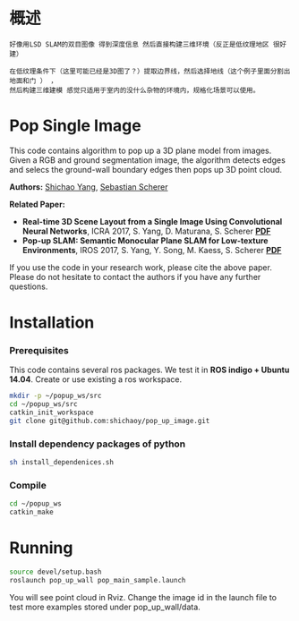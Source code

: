 #  概述
    好像用LSD SLAM的双目图像 得到深度信息 然后直接构建三维环境（反正是低纹理地区 很好建）

    在低纹理条件下（这里可能已经是3D图了？）提取边界线，然后选择地线（这个例子里面分割出地面和门 ） ，
    然后构建三维建模 感觉只适用于室内的没什么杂物的环境内，规格化场景可以使用。

# Pop Single Image #
This code contains algorithm to pop up a 3D plane model from images. Given a RGB and ground segmentation image, the algorithm detects edges and selecs the ground-wall boundary edges then pops up 3D point cloud.

**Authors:** [Shichao Yang](http://www.frc.ri.cmu.edu/~syang/), [Sebastian Scherer](http://theairlab.org/)

**Related Paper:**

* **Real-time 3D Scene Layout from a Single Image Using Convolutional Neural Networks**, ICRA 2017, S. Yang, D. Maturana, S. Scherer  [**PDF**](http://www.frc.ri.cmu.edu/~syang/Publications/icra_2016.pdf)
* **Pop-up SLAM: Semantic Monocular Plane SLAM for Low-texture Environments**, IROS 2017, S. Yang, Y. Song, M. Kaess, S. Scherer [**PDF**](http://www.frc.ri.cmu.edu/~syang/Publications/iros_2016.pdf)

If you use the code in your research work, please cite the above paper. Please do not hesitate to contact the authors if you have any further questions.



# Installation

### Prerequisites
This code contains several ros packages. We test it in **ROS indigo + Ubuntu 14.04**. Create or use existing a ros workspace.
```bash
mkdir -p ~/popup_ws/src
cd ~/popup_ws/src
catkin_init_workspace
git clone git@github.com:shichaoy/pop_up_image.git
```

### Install dependency packages of python
```bash
sh install_dependenices.sh
```

### Compile
```bash
cd ~/popup_ws
catkin_make
```


# Running #
```bash
source devel/setup.bash
roslaunch pop_up_wall pop_main_sample.launch
```
You will see point cloud in Rviz. Change the image id in the launch file to test more examples stored under pop_up_wall/data.

